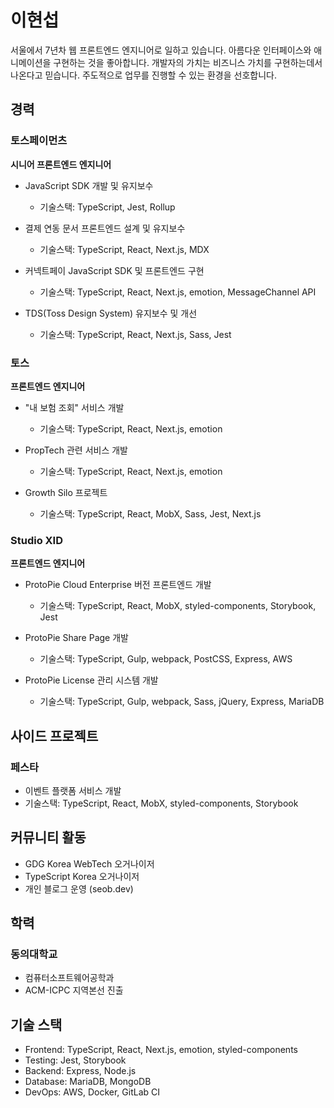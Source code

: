 # 이현섭

서울에서 7년차 웹 프론트엔드 엔지니어로 일하고 있습니다. 아름다운 인터페이스와 애니메이션을 구현하는 것을 좋아합니다. 개발자의 가치는 비즈니스 가치를 구현하는데서 나온다고 믿습니다. 주도적으로 업무를 진행할 수 있는 환경을 선호합니다.

## 경력

### 토스페이먼츠
**시니어 프론트엔드 엔지니어**

- JavaScript SDK 개발 및 유지보수
  - 기술스택: TypeScript, Jest, Rollup
  
- 결제 연동 문서 프론트엔드 설계 및 유지보수
  - 기술스택: TypeScript, React, Next.js, MDX

- 커넥트페이 JavaScript SDK 및 프론트엔드 구현
  - 기술스택: TypeScript, React, Next.js, emotion, MessageChannel API

- TDS(Toss Design System) 유지보수 및 개선
  - 기술스택: TypeScript, React, Next.js, Sass, Jest

### 토스
**프론트엔드 엔지니어**

- "내 보험 조회" 서비스 개발
  - 기술스택: TypeScript, React, Next.js, emotion

- PropTech 관련 서비스 개발
  - 기술스택: TypeScript, React, Next.js, emotion

- Growth Silo 프로젝트
  - 기술스택: TypeScript, React, MobX, Sass, Jest, Next.js

### Studio XID
**프론트엔드 엔지니어**

- ProtoPie Cloud Enterprise 버전 프론트엔드 개발
  - 기술스택: TypeScript, React, MobX, styled-components, Storybook, Jest

- ProtoPie Share Page 개발
  - 기술스택: TypeScript, Gulp, webpack, PostCSS, Express, AWS

- ProtoPie License 관리 시스템 개발
  - 기술스택: TypeScript, Gulp, webpack, Sass, jQuery, Express, MariaDB

## 사이드 프로젝트

### 페스타
- 이벤트 플랫폼 서비스 개발
- 기술스택: TypeScript, React, MobX, styled-components, Storybook

## 커뮤니티 활동

- GDG Korea WebTech 오거나이저
- TypeScript Korea 오거나이저
- 개인 블로그 운영 (seob.dev)

## 학력

### 동의대학교
- 컴퓨터소프트웨어공학과
- ACM-ICPC 지역본선 진출

## 기술 스택

- Frontend: TypeScript, React, Next.js, emotion, styled-components
- Testing: Jest, Storybook
- Backend: Express, Node.js
- Database: MariaDB, MongoDB
- DevOps: AWS, Docker, GitLab CI